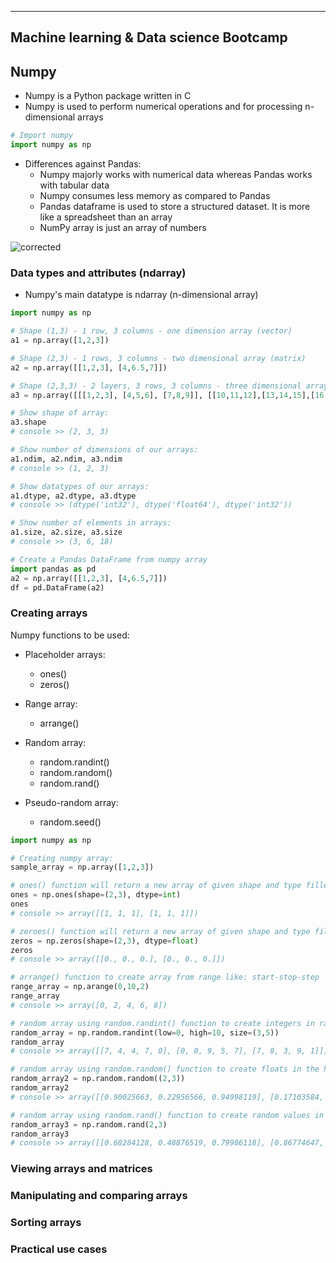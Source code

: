 ----------------------------------------
Machine learning & Data science Bootcamp
----------------------------------------

## Numpy

   * Numpy is a Python package written in C
   * Numpy is used to perform numerical operations and for processing n-dimensional arrays

```python
# Import numpy
import numpy as np
```

   * Differences against Pandas:
      * Numpy majorly works with numerical data whereas Pandas works with tabular data
      * Numpy consumes less memory as compared to Pandas
      * Pandas dataframe is used to store a structured dataset. It is more like a spreadsheet than an array
      * NumPy array is just an array of numbers
      
![corrected](https://user-images.githubusercontent.com/74961891/169285813-a9ada68a-3a51-4e05-ad72-78795149791a.png)
 
### Data types and attributes (ndarray)

   * Numpy's main datatype is ndarray (n-dimensional array)

```python
import numpy as np

# Shape (1,3) - 1 row, 3 columns - one dimension array (vector)
a1 = np.array([1,2,3])

# Shape (2,3) - 1 rows, 3 columns - two dimensional array (matrix)
a2 = np.array([[1,2,3], [4,6.5,7]])

# Shape (2,3,3) - 2 layers, 3 rows, 3 columns - three dimensional array (matrix)
a3 = np.array([[[1,2,3], [4,5,6], [7,8,9]], [[10,11,12],[13,14,15],[16,17,18]]])

# Show shape of array:
a3.shape
# console >> (2, 3, 3)

# Show number of dimensions of our arrays:
a1.ndim, a2.ndim, a3.ndim
# console >> (1, 2, 3)

# Show datatypes of our arrays:
a1.dtype, a2.dtype, a3.dtype
# console >> (dtype('int32'), dtype('float64'), dtype('int32'))

# Show number of elements in arrays:
a1.size, a2.size, a3.size
# console >> (3, 6, 18)

# Create a Pandas DataFrame from numpy array 
import pandas as pd
a2 = np.array([[1,2,3], [4,6.5,7]])
df = pd.DataFrame(a2)
```


### Creating arrays
Numpy functions to be used:

   * Placeholder arrays:
     * ones()
     * zeros()
        

   * Range array:
     * arrange()
   

   * Random array:
     * random.randint()
     * random.random()
     * random.rand()
     

   * Pseudo-random array:
     * random.seed()
     
```python
import numpy as np

# Creating numpy array:
sample_array = np.array([1,2,3])

# ones() function will return a new array of given shape and type filled with ones
ones = np.ones(shape=(2,3), dtype=int)
ones
# console >> array([[1, 1, 1], [1, 1, 1]])

# zeroes() function will return a new array of given shape and type filled with zeros
zeros = np.zeros(shape=(2,3), dtype=float)
zeros
# console >> array([[0., 0., 0.], [0., 0., 0.]])

# arrange() function to create array from range like: start-stop-step
range_array = np.arange(0,10,2)
range_array
# console >> array([0, 2, 4, 6, 8])

# random array using random.randint() function to create integers in range from low to high
random_array = np.random.randint(low=0, high=10, size=(3,5))
random_array
# console >> array([[7, 4, 4, 7, 0], [0, 0, 9, 5, 7], [7, 8, 3, 9, 1]])

# random array using random.random() function to create floats in the half-open interval from 0 to 1
random_array2 = np.random.random((2,3))
random_array2
# console >> array([[0.90025663, 0.22956566, 0.94998119], [0.17103584, 0.86062334, 0.20246913]])

# random array using random.rand() function to create random values in the given shape
random_array3 = np.random.rand(2,3)
random_array3
# console >> array([[0.68284128, 0.48876519, 0.79986118], [0.86774647, 0.13287731, 0.5262673 ]])


```

### Viewing arrays and matrices


### Manipulating and comparing arrays


### Sorting arrays


### Practical use cases


